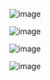 ![image](https://user-images.githubusercontent.com/33585301/96842549-cd657780-146a-11eb-821c-97fd5d22c935.png)


![image](https://user-images.githubusercontent.com/33585301/96842598-dce4c080-146a-11eb-95e7-5f7c4f0af01b.png)

![image](https://user-images.githubusercontent.com/33585301/96842625-e5d59200-146a-11eb-87fb-9868178503fa.png)

![image](https://user-images.githubusercontent.com/33585301/96842654-ee2dcd00-146a-11eb-99df-cfdfc4e83795.png)


